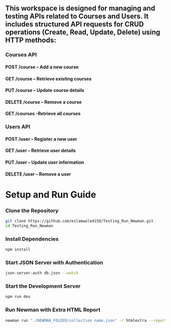 ## This workspace is designed for managing and testing APIs related to Courses and Users. It includes structured API requests for CRUD operations (Create, Read, Update, Delete) using HTTP methods:

### Courses API
#### POST /course – Add a new course
#### GET /course – Retrieve existing courses
#### PUT /course – Update course details
#### DELETE /course – Remove a course
#### GET /courses -Retrieve all courses

### Users API
#### POST /user – Register a new user
#### GET /user – Retrieve user details
#### PUT /user – Update user information
#### DELETE /user – Remove a user


# Setup and Run Guide

### Clone the Repository  
```sh
git clone https://github.com/eslamwaled150/Testing_Run_Newman.git  
cd Testing_Run_Newman  
```

### Install Dependencies  
```sh
npm install  
```

### Start JSON Server with Authentication  
```sh
json-server-auth db.json --watch  
```

### Start the Development Server  
```sh
npm run dev  
```

### Run Newman with Extra HTML Report  
```sh
newman run "./NEWMAN_FOLDER/collection name.json" -r htmlextra --reporter-htmlextra-export "./NEWMAN_FOLDER/Newman_Reporter/Newman_Reporter.html"  
```


